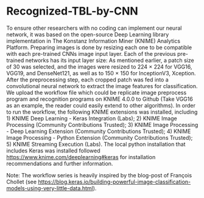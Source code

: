 # Recognized-TBL-by-CNN

To ensure other researchers with no coding can implement our neural network, it was based on the open-source Deep Learning library implementation in The Konstanz Information Miner (KNIME) Analytics Platform. Preparing images is done by resizing each one to be compatible with each pre-trained CNNs image input layer. Each of the previous pre-trained networks has its input layer size: As mentioned earlier, a patch size of 30 was selected, and the images were resized to 224 × 224 for VGG16, VGG19, and DenseNet121, as well as to 150 × 150 for InceptionV3, Xception. After the preprocessing step, each cropped patch was fed into a convolutional neural network to extract the image features for classification. We upload the workflow file which could be replicate image preprocess program and recognition programs on KNIME 4.0.0 to Github (Take VGG16 as an example, the reader could easily extend to other algorithms). 
In order to run the workflow, the following KNIME extensions was installed, including 1) KNIME Deep Learning - Keras Integration (Labs); 2) KNIME Image Processing (Community Contributions Trusted); 3) KNIME Image Processing - Deep Learning Extension (Community Contributions Trusted); 4) KNIME Image Processing - Python Extension (Community Contributions Trusted); 5) KNIME Streaming Execution (Labs). The local python installation that includes Keras was installed followed https://www.knime.com/deeplearning#keras for installation recommendations and further information. 

Note: The workflow series is heavily inspired by the blog-post of François Chollet (see https://blog.keras.io/building-powerful-image-classification-models-using-very-little-data.html). 
